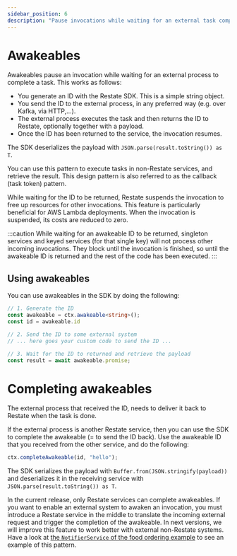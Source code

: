```yaml
---
sidebar_position: 6
description: "Pause invocations while waiting for an external task completion."
---
```


# Awakeables

Awakeables pause an invocation while waiting for an external process to complete a task. 
This works as follows:
- You generate an ID with the Restate SDK. This is a simple string object.
- You send the ID to the external process, in any preferred way (e.g. over Kafka, via HTTP,...).
- The external process executes the task and then returns the ID to Restate, optionally together with a payload. 
- Once the ID has been returned to the service, the invocation resumes.

The SDK deserializes the payload with `JSON.parse(result.toString()) as T`.

You can use this pattern to execute tasks in non-Restate services, and retrieve the result. This design pattern is also referred to as the callback (task token) pattern.

While waiting for the ID to be returned, Restate suspends the invocation to free up resources for other invocations.
This feature is particularly beneficial for AWS Lambda deployments.
When the invocation is suspended, its costs are reduced to zero.

:::caution
While waiting for an awakeable ID to be returned, singleton services and keyed services (for that single key) will not process other incoming invocations.
They block until the invocation is finished, so until the awakeable ID is returned and the rest of the code has been executed. 
:::

## Using awakeables

You can use awakeables in the SDK by doing the following:

```typescript
// 1. Generate the ID
const awakeable = ctx.awakeable<string>();
const id = awakeable.id

// 2. Send the ID to some external system
// ... here goes your custom code to send the ID ...

// 3. Wait for the ID to returned and retrieve the payload
const result = await awakeable.promise;
```

# Completing awakeables

The external process that received the ID, needs to deliver it back to Restate when the task is done.

If the external process is another Restate service, then you can use the SDK to complete the awakeable (= to send the ID back).
Use the awakeable ID that you received from the other service, and do the following:

```typescript
ctx.completeAwakeable(id, "hello");
```

The SDK serializes the payload with `Buffer.from(JSON.stringify(payload))` and deserializes it in the receiving service with `JSON.parse(result.toString()) as T`.

In the current release, only Restate services can complete awakeables.
If you want to enable an external system to awaken an invocation,
you must introduce a Restate service in the middle to translate the incoming external request and trigger the completion of the awakeable.
In next versions, we will improve this feature to work better with external non-Restate systems.
Have a look at [the `NotifierService` of the food ordering example](https://github.com/restatedev/examples/tree/main/typescript/food-ordering) to see an example of this pattern.
